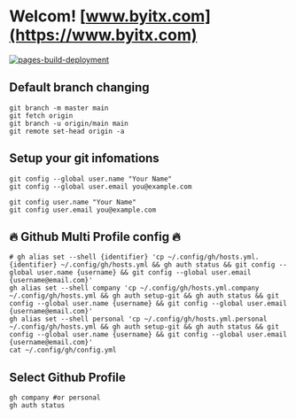 # Welcom! [www.byitx.com](https://www.byitx.com)
[![pages-build-deployment](https://github.com/litmudoc/www.byitx.com/actions/workflows/pages/pages-build-deployment/badge.svg)](https://github.com/litmudoc/www.byitx.com/actions/workflows/pages/pages-build-deployment)

## Default branch changing
```shell
git branch -m master main
git fetch origin
git branch -u origin/main main
git remote set-head origin -a
```

## Setup your git infomations
```shell
git config --global user.name "Your Name"
git config --global user.email you@example.com

git config user.name "Your Name"
git config user.email you@example.com
```

## :fire: Github Multi Profile config :fire:
```shell
# gh alias set --shell {identifier} 'cp ~/.config/gh/hosts.yml.{identifier} ~/.config/gh/hosts.yml && gh auth status && git config --global user.name {username} && git config --global user.email {username@email.com}'
gh alias set --shell company 'cp ~/.config/gh/hosts.yml.company ~/.config/gh/hosts.yml && gh auth setup-git && gh auth status && git config --global user.name {username} && git config --global user.email {username@email.com}'
gh alias set --shell personal 'cp ~/.config/gh/hosts.yml.personal ~/.config/gh/hosts.yml && gh auth setup-git && gh auth status && git config --global user.name {username} && git config --global user.email {username@email.com}'
cat ~/.config/gh/config.yml
```

## Select Github Profile
```shell
gh company #or personal
gh auth status
```
